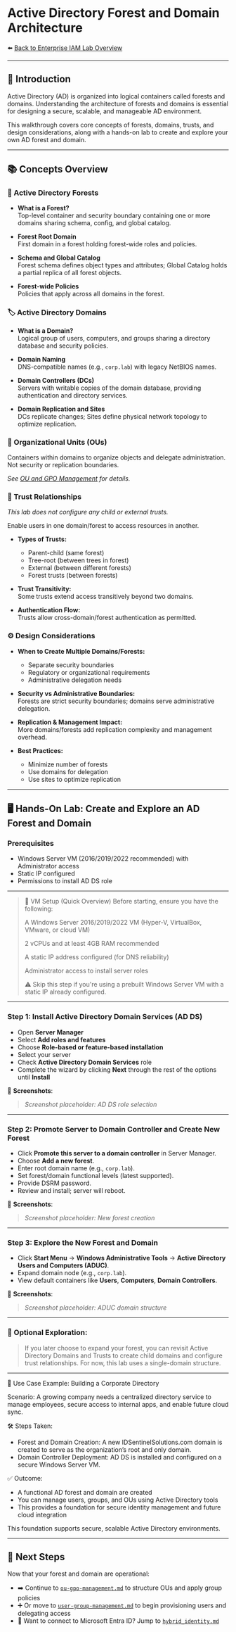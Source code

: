 # Active Directory Forest and Domain Architecture

⬅️ [Back to Enterprise IAM Lab Overview](../README.md)

---

## 📝 Introduction

Active Directory (AD) is organized into logical containers called forests and domains. Understanding the architecture of forests and domains is essential for designing a secure, scalable, and manageable AD environment.

This walkthrough covers core concepts of forests, domains, trusts, and design considerations, along with a hands-on lab to create and explore your own AD forest and domain.

---

## 📚 Concepts Overview

### 🌲 Active Directory Forests

- **What is a Forest?**  
  Top-level container and security boundary containing one or more domains sharing schema, config, and global catalog.

- **Forest Root Domain**  
  First domain in a forest holding forest-wide roles and policies.

- **Schema and Global Catalog**  
  Forest schema defines object types and attributes; Global Catalog holds a partial replica of all forest objects.

- **Forest-wide Policies**  
  Policies that apply across all domains in the forest.

### 🏷️ Active Directory Domains

- **What is a Domain?**  
  Logical group of users, computers, and groups sharing a directory database and security policies.

- **Domain Naming**  
  DNS-compatible names (e.g., `corp.lab`) with legacy NetBIOS names.

- **Domain Controllers (DCs)**  
  Servers with writable copies of the domain database, providing authentication and directory services.

- **Domain Replication and Sites**  
  DCs replicate changes; Sites define physical network topology to optimize replication.

### 📂 Organizational Units (OUs)

Containers within domains to organize objects and delegate administration. Not security or replication boundaries.

_See [OU and GPO Management](./ou-gpo-management.md) for details._

### 🔐 Trust Relationships
*This lab does not configure any child or external trusts.*

Enable users in one domain/forest to access resources in another.

- **Types of Trusts:**  
  - Parent-child (same forest)  
  - Tree-root (between trees in forest)  
  - External (between different forests)  
  - Forest trusts (between forests)

- **Trust Transitivity:**  
  Some trusts extend access transitively beyond two domains.

- **Authentication Flow:**  
  Trusts allow cross-domain/forest authentication as permitted.

### ⚙️ Design Considerations

- **When to Create Multiple Domains/Forests:**  
  - Separate security boundaries  
  - Regulatory or organizational requirements  
  - Administrative delegation needs

- **Security vs Administrative Boundaries:**  
  Forests are strict security boundaries; domains serve administrative delegation.

- **Replication & Management Impact:**  
  More domains/forests add replication complexity and management overhead.

- **Best Practices:**  
  - Minimize number of forests  
  - Use domains for delegation  
  - Use sites to optimize replication

---

## 🖥️ Hands-On Lab: Create and Explore an AD Forest and Domain

### Prerequisites

- Windows Server VM (2016/2019/2022 recommended) with Administrator access  
- Static IP configured  
- Permissions to install AD DS role

---

> 🧰 VM Setup (Quick Overview)
> Before starting, ensure you have the following:
>
> A Windows Server 2016/2019/2022 VM (Hyper-V, VirtualBox, VMware, or cloud VM)
>
> 2 vCPUs and at least 4GB RAM recommended
>
> A static IP address configured (for DNS reliability)
>
> Administrator access to install server roles
>
> ⚠️ Skip this step if you're using a prebuilt Windows Server VM with a static IP already configured.

---

### Step 1: Install Active Directory Domain Services (AD DS)

- Open **Server Manager**  
- Select **Add roles and features**  
- Choose **Role-based or feature-based installation**  
- Select your server  
- Check **Active Directory Domain Services** role  
- Complete the wizard by clicking **Next** through the rest of the options until **Install**

📸 **Screenshots**: 
> _Screenshot placeholder: AD DS role selection_

---

### Step 2: Promote Server to Domain Controller and Create New Forest

- Click **Promote this server to a domain controller** in Server Manager.
- Choose **Add a new forest**.
- Enter root domain name (e.g., `corp.lab`).
- Set forest/domain functional levels (latest supported).  
- Provide DSRM password.  
- Review and install; server will reboot.

📸 **Screenshots**: 
> _Screenshot placeholder: New forest creation_

---

### Step 3: Explore the New Forest and Domain

- Click **Start Menu** → **Windows Administrative Tools** →  **Active Directory Users and Computers (ADUC)**.
- Expand domain node (e.g., `corp.lab`).  
- View default containers like **Users**, **Computers**, **Domain Controllers**.

📸 **Screenshots**: 
> _Screenshot placeholder: ADUC domain structure_

---

### 🧭 Optional Exploration:
> If you later choose to expand your forest, you can revisit Active Directory Domains and Trusts to create child domains and configure trust relationships. For now, this lab uses a single-domain structure.

---

🧩 Use Case Example: Building a Corporate Directory

Scenario:
A growing company needs a centralized directory service to manage employees, secure access to internal apps, and enable future cloud sync.

🛠 Steps Taken:
- Forest and Domain Creation: A new IDSentinelSolutions.com domain is created to serve as the organization’s root and only domain.
- Domain Controller Deployment: AD DS is installed and configured on a secure Windows Server VM.

✅ Outcome:
- A functional AD forest and domain are created
- You can manage users, groups, and OUs using Active Directory tools
- This provides a foundation for secure identity management and future cloud integration

This foundation supports secure, scalable Active Directory environments.

---

## 🔗 Next Steps

Now that your forest and domain are operational:

- ➡️ Continue to [`ou-gpo-management.md`](./ou-gpo-management.md) to structure OUs and apply group policies  
- ➕ Or move to [`user-group-management.md`](./user-group-management.md) to begin provisioning users and delegating access  
- 🔗 Want to connect to Microsoft Entra ID? Jump to [`hybrid_identity.md`](../entra/hybrid_identity.md)

